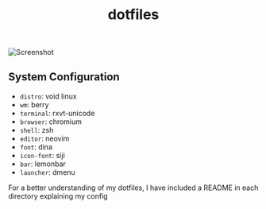 <div align='center'>
    <h1>dotfiles</h1><br>
</div>

![Screenshot]()

## System Configuration

* `distro`: void linux
* `wm`: berry
* `terminal`: rxvt-unicode
* `browser`: chromium
* `shell`: zsh
* `editor`: neovim
* `font`: dina
* `icon-font`: siji
* `bar`: lemonbar
* `launcher`: dmenu

For a better understanding of my dotfiles, I have included a README in each directory explaining my config
